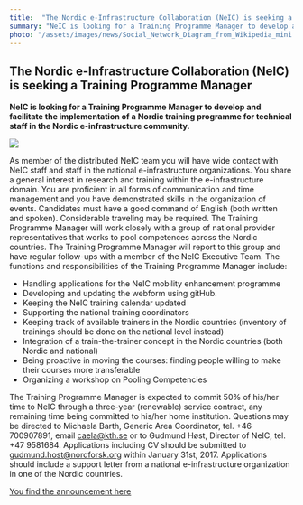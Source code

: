 ```yaml
---
title:  "The Nordic e-Infrastructure Collaboration (NeIC) is seeking a Training Programme Manager"
summary: "NeIC is looking for a Training Programme Manager to develop and facilitate the implementation of a Nordic training programme for technical staff in the Nordic e-infrastructure community."
photo: "/assets/images/news/Social_Network_Diagram_from_Wikipedia_mini.png"
---
```


The Nordic e-Infrastructure Collaboration (NeIC) is seeking a Training Programme Manager
----------------------------------------------------------------------------------------

**NeIC is looking for a Training Programme Manager to develop and facilitate the implementation of a Nordic training programme for technical staff in the Nordic e-infrastructure community.**

<a href="{{ site.baseurl }}/assets/images/news/Social_Network_Diagram_from_Wikipedia.png"> <img class="smallpic" src="{{ site.baseurl }}/assets/images/news/Social_Network_Diagram_from_Wikipedia_mini.png"> </a>

As member of the distributed NeIC team you will have wide contact with NeIC staff and staff in the national e-infrastructure organizations. You share a general interest in research and training within the e-infrastructure domain. You are proficient in all forms of communication and time management and you have demonstrated skills in the organization of events. Candidates must have a good command of English (both written and spoken). Considerable traveling may be required. The Training Programme Manager will work closely with a group of national provider representatives that works to pool competences across the Nordic countries. The Training Programme Manager will report to this group and have regular follow-ups with a member of the NeIC Executive Team. The functions and responsibilities of the Training Programme Manager include:

-   Handling applications for the NeIC mobility enhancement programme
-   Developing and updating the webform using gitHub.
-   Keeping the NeIC training calendar updated
-   Supporting the national training coordinators
-   Keeping track of available trainers in the Nordic countries (inventory of trainings should be done on the national level instead)
-   Integration of a train-the-trainer concept in the Nordic countries (both Nordic and national)
-   Being proactive in moving the courses: finding people willing to make their courses more transferable
-   Organizing a workshop on Pooling Competencies

The Training Programme Manager is expected to commit 50% of his/her time to NeIC through a three-year (renewable) service contract, any remaining time being committed to his/her home institution. Questions may be directed to Michaela Barth, Generic Area Coordinator, tel. +46 700907891, email caela@kth.se or to Gudmund Høst, Director of NeIC, tel. +47 9581684. Applications including CV should be submitted to gudmund.host@nordforsk.org within January 31st, 2017. Applications should include a support letter from a national e-infrastructure organization in one of the Nordic countries.

[You find the announcement here](https://wiki.neic.no/w/ext/img_auth.php/2/27/161122-Open-position-announcement-training-moderator.pdf)
